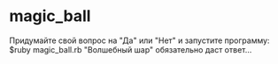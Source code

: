 # magic_ball
Придумайте свой вопрос на "Да" или "Нет" и запустите программу: $ruby magic_ball.rb
"Волшебный шар" обязательно даст ответ...
